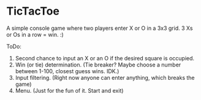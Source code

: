 # TicTacToe
A simple console game where two players enter X or O in a 3x3 grid. 
3 Xs or Os in a row = win. :) 

ToDo: 
1. Second chance to input an X or an O if the desired square is occupied. 
2. Win (or tie) determination. (Tie breaker? Maybe choose a number between 1-100, closest guess wins. IDK.)
3. Input filtering. (Right now anyone can enter anything, which breaks the game) 
4. Menu. (Just for the fun of it. Start and exit) 
